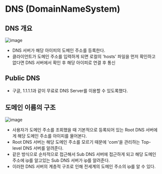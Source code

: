 # DNS (DomainNameSystem)

## DNS 개요
![image](https://user-images.githubusercontent.com/41819129/115143158-9d490b00-a080-11eb-9871-260a5bd8c065.png)
- DNS 서버가 해당 아이피의 도메인 주소를 등록한다.
- 클라이언트가 도메인 주소를 입력하게 되면 로컬의 'hosts' 파일을 먼저 확인하고 없다면 DNS 서버에서 확인 후 해당 아이피로 연결 후 통신

## Public DNS
-  구글, 1.1.1.1과 같이 무료로 DNS Server를 이용할 수 있도록했다.

## 도메인 이름의 구조
![image](https://user-images.githubusercontent.com/41819129/115147580-9fb65f80-a096-11eb-9de5-c4bd662e7edd.png)
- 사용자가 도메인 주소를 조회했을 때 기본적으로 등록되어 있는 Root DNS 서버에게 해당 도메인 주소를 아이피를 물어본다.
- Root DNS 서버는 해당 도메인 주소를 모르기 때문에 'com'을 관리하는 Top-level DNS 서버를 알려준다.
- 같은 방식으로 순차적으로 접근해서 Sub DNS 서버에 접근하게 되고 해당 도메인 주소에 ip를 알고있는 Sub DNS 서버가 ip를 알려준다.
- 이러한 DNS 서버의 계층적 구조로 인해 전세계의 도메인 주소의 ip를 알 수 있다.
